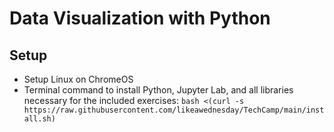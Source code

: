 # Data Visualization with Python

## Setup
- Setup Linux on ChromeOS
- Terminal command to install Python, Jupyter Lab, and all libraries necessary for the included exercises: 
`bash <(curl -s https://raw.githubusercontent.com/likeawednesday/TechCamp/main/install.sh)`
